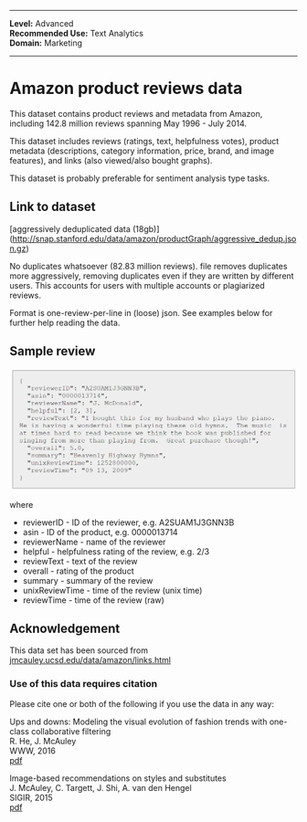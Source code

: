 
---

**Level:** Advanced <br/>
**Recommended Use:** Text Analytics<br/>
**Domain:** Marketing<br/>

---

# Amazon product reviews data

This dataset contains product reviews and metadata from Amazon, including 142.8 million reviews spanning May 1996 - July 2014.

This dataset includes reviews (ratings, text, helpfulness votes), product metadata (descriptions, category information, price, brand, and image features), and links (also viewed/also bought graphs).

This dataset is probably preferable for sentiment analysis type tasks.


## Link to dataset
[aggressively deduplicated data (18gb)] (http://snap.stanford.edu/data/amazon/productGraph/aggressive_dedup.json.gz)

No duplicates whatsoever (82.83 million reviews). file removes duplicates more aggressively, removing duplicates even if they are written by different users. This accounts for users with multiple accounts or plagiarized reviews.

Format is one-review-per-line in (loose) json. See examples below for further help reading the data.

## Sample review <br/>
![](amazon_reviews_example.PNG)

where

- reviewerID - ID of the reviewer, e.g. A2SUAM1J3GNN3B
- asin - ID of the product, e.g. 0000013714
- reviewerName - name of the reviewer
- helpful - helpfulness rating of the review, e.g. 2/3
- reviewText - text of the review
- overall - rating of the product
- summary - summary of the review
- unixReviewTime - time of the review (unix time)
- reviewTime - time of the review (raw)


## Acknowledgement

This data set has been sourced from [jmcauley.ucsd.edu/data/amazon/links.html](http://jmcauley.ucsd.edu/data/amazon/links.html)

### Use of this data requires citation

Please cite one or both of the following if you use the data in any way:

Ups and downs: Modeling the visual evolution of fashion trends with one-class collaborative filtering <br/>
R. He, J. McAuley <br/>
WWW, 2016 <br/>
[pdf](http://cseweb.ucsd.edu/~jmcauley/pdfs/www16a.pdf)

Image-based recommendations on styles and substitutes <br/>
J. McAuley, C. Targett, J. Shi, A. van den Hengel <br/>
SIGIR, 2015 <br/>
[pdf](http://cseweb.ucsd.edu/~jmcauley/pdfs/sigir15.pdf)